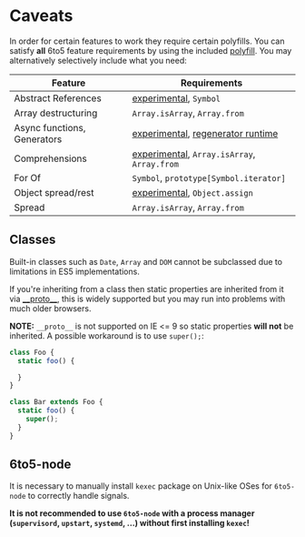 # Caveats

In order for certain features to work they require certain polyfills. You can
satisfy **all** 6to5 feature requirements by using the included
[polyfill](polyfill.md). You may alternatively selectively include what you need:

| Feature                     | Requirements                                                                                                                 |
| --------------------------- | ---------------------------------------------------------------------------------------------------------------------------- |
| Abstract References         | [experimental](experimental.md), `Symbol`                                                                              |
| Array destructuring         | `Array.isArray`, `Array.from`                                                                                                |
| Async functions, Generators | [experimental](experimental.md), [regenerator runtime](https://github.com/facebook/regenerator/blob/master/runtime.js) |
| Comprehensions              | [experimental](experimental.md), `Array.isArray`, `Array.from`                                                         |
| For Of                      | `Symbol`, `prototype[Symbol.iterator]`                                                                                       |
| Object spread/rest          | [experimental](experimental.md), `Object.assign`                                                                       |
| Spread                      | `Array.isArray`, `Array.from`                                                                                                |

## Classes

Built-in classes such as `Date`, `Array` and `DOM` cannot be subclassed due to
limitations in ES5 implementations.

If you're inheriting from a class then static properties are inherited from it
via [\_\_proto\_\_](https://developer.mozilla.org/en-US/docs/Web/JavaScript/Reference/Global_Objects/Object/proto),
this is widely supported but you may run into problems with much older browsers.

**NOTE:** `__proto__` is not supported on IE <= 9 so static properties
**will not** be inherited. A possible workaround is to use `super();`:

```javascript
class Foo {
  static foo() {

  }
}

class Bar extends Foo {
  static foo() {
    super();
  }
}
```

## 6to5-node

It is necessary to manually install `kexec` package on Unix-like OSes for
`6to5-node` to correctly handle signals.

**It is not recommended to use `6to5-node` with a process manager (`supervisord`, `upstart`, `systemd`, ...) without first installing `kexec`!**

